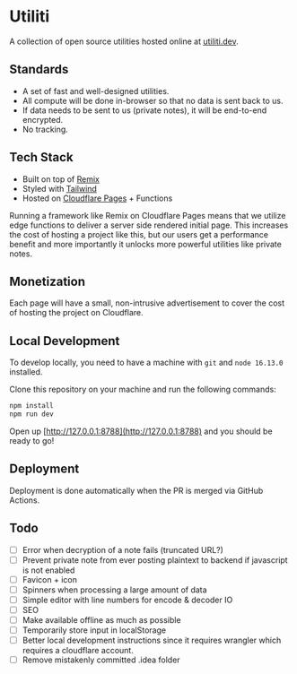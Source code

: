 # Utiliti

A collection of open source utilities hosted online at [utiliti.dev](https://utiliti.dev).

## Standards

- A set of fast and well-designed utilities.
- All compute will be done in-browser so that no data is sent back to us.
- If data needs to be sent to us (private notes), it will be end-to-end encrypted.
- No tracking.

## Tech Stack

- Built on top of [Remix](https://remix.run)
- Styled with [Tailwind](https://tailwindcss.com/)
- Hosted on [Cloudflare Pages](https://pages.cloudflare.com/) + Functions

Running a framework like Remix on Cloudflare Pages means that we utilize edge functions to deliver a server side rendered initial page. This increases the cost of hosting a project like this, but our users get a performance benefit and more importantly it unlocks more powerful utilities like private notes.

## Monetization

Each page will have a small, non-intrusive advertisement to cover the cost of hosting the project on Cloudflare.

## Local Development

To develop locally, you need to have a machine with `git` and `node 16.13.0` installed.

Clone this repository on your machine and run the following commands:

```sh
npm install
npm run dev
```

Open up [http://127.0.0.1:8788](http://127.0.0.1:8788) and you should be ready to go!

## Deployment

Deployment is done automatically when the PR is merged via GitHub Actions.

## Todo
- [ ] Error when decryption of a note fails (truncated URL?)
- [ ] Prevent private note from ever posting plaintext to backend if javascript is not enabled
- [ ] Favicon + icon
- [ ] Spinners when processing a large amount of data
- [ ] Simple editor with line numbers for encode & decoder IO
- [ ] SEO
- [ ] Make available offline as much as possible
- [ ] Temporarily store input in localStorage
- [ ] Better local development instructions since it requires wrangler which requires a cloudflare account.
- [ ] Remove mistakenly committed .idea folder
